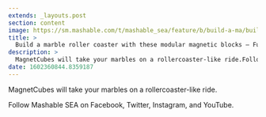 ```yaml
--- 
extends: _layouts.post 
section: content 
image: https://sm.mashable.com/t/mashable_sea/feature/b/build-a-ma/build-a-marble-roller-coaster-with-these-modular-magnetic-bl_afdr.1200.png 
title: > 
  Build a marble roller coaster with these modular magnetic blocks — Future Blink 
description: > 
  MagnetCubes will take your marbles on a rollercoaster-like ride.Follow Mashable SEA on Facebook, Twitter, Instagram, and YouTube. 
date: 1602360844.8359187 
--- 
```

MagnetCubes will take your marbles on a rollercoaster-like ride.

Follow Mashable SEA on Facebook, Twitter, Instagram, and YouTube.